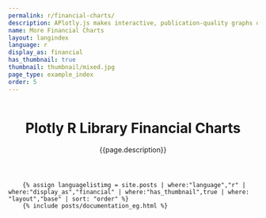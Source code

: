 ```yaml
---
permalink: r/financial-charts/
description: APlotly.js makes interactive, publication-quality graphs online. Examples of how to make financial charts.
name: More Financial Charts
layout: langindex
language: r
display_as: financial
has_thumbnail: true
thumbnail: thumbnail/mixed.jpg
page_type: example_index
order: 5
---
```



<header class="--welcome">
	<div class="--welcome-body">
		<!--div.--wrap-inner-->
		<div class="--title">
			<div class="--category-img"><img src="https://plot.ly/gh-pages/documentation/static/images/r-small.png" alt=""></div>
			<div class="--body">
				<h1>Plotly R Library Financial Charts</h1>
				<p>{{page.description}}</consectetur>
				</p>
			</div>
		</div>
	</div>
</header>

		{% assign languagelistimg = site.posts | where:"language","r" | where:"display_as","financial" | where:"has_thumbnail",true | where: "layout","base" | sort: "order" %}
        {% include posts/documentation_eg.html %}

